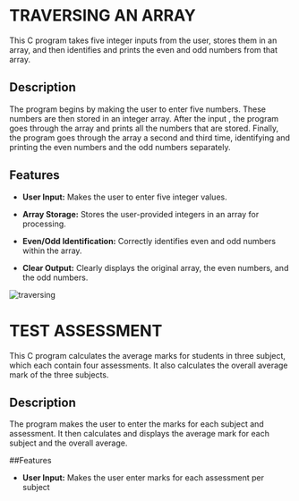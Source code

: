 # TRAVERSING AN ARRAY

This C program takes five integer inputs from the user, stores them in an array, and then identifies and prints the even and odd numbers from that array.

## Description

The program begins by making the user to enter five numbers. These numbers are then stored in an integer array. After the input , the program goes through the array and prints all the numbers that are stored. Finally, the program goes through the array a second and third time, identifying and printing the even numbers and the odd numbers separately.

## Features

*   **User Input:** Makes the user to enter five integer values.

*   **Array Storage:** Stores the user-provided integers in an array for processing.

*   **Even/Odd Identification:** Correctly identifies even and odd numbers within the array.

*   **Clear Output:** Clearly displays the original array, the even numbers, and the odd numbers.

![traversing](https://github.com/user-attachments/assets/fadd046c-9afe-42d6-954a-d4d9049a018f)

# TEST ASSESSMENT

This C program calculates the average marks for students in three subject, which each contain four assessments. It also calculates the overall average mark of the three subjects.

## Description

The program makes the user to enter the marks for each subject and assessment. It then calculates and displays the average mark for each subject and the overall average.

##Features 

*   **User Input:** Makes the user enter marks for each assessment per subject

